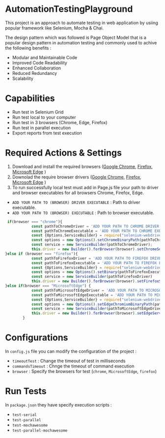 # AutomationTestingPlayground

This project is an approach to automate testing in web application by usiing popular framework like Selenium, Mocha & Chai.

The design pattern which was followed is Page Object Model that is a popular design pattern in automation testing and commonly used to achive the following benefits :
- Modular and Maintainable Code
- Improved Code Readability
- Enhanced Collaboration
- Reduced Redundancy
- Scalability
  
# Capabilities
- Run test in Selenium Grid
- Run test local to your computer
- Run test in 3 browsers (Chrome, Edge, Firefox)
- Run test in parallel execution
- Export reports from test execution

# Required Actions & Settings
1) Download and install the required browsers ([Google Chrome](https://googlechromelabs.github.io/chrome-for-testing/), [Firefox](https://www.mozilla.org/en-US/firefox/new/), [Microsoft Edge](https://www.microsoft.com/en-us/edge/download?form=MA13FJ) )
2) Downolad the require browser drivers ([Google Chrome](https://googlechromelabs.github.io/chrome-for-testing/), [Firefox](https://github.com/mozilla/geckodriver/releases), [Microsoft Edge](https://developer.microsoft.com/en-us/microsoft-edge/tools/webdriver/) )
3) To run successfully local test must add in Page.js file your path to driver and browser executables for all browsers Chrome, Firefox, Edge.
- `ADD YOUR PATH TO (BROWSER) DRIVER EXECUTABLE` : Path to driver executable.
- `ADD YOUR PATH TO (BROWSER) EXECUTABLE` : Path to browser executable.
```javascript
 if(browser === "chrome"){
            const pathToChromeDriver = 'ADD YOUR PATH TO CHROME DRIVER EXECUTABLE'   <----------
            const pathToChromeExecutable = 'ADD YOUR PATH TO CHROME EXECUTABLE'   <---------- 
            const {Options,ServiceBuilder} = require("selenium-webdriver/chrome");
            const options = new Options().setChromeBinaryPath(pathToChromeExecutable);
            const service = new ServiceBuilder(pathToChromeDriver);
            this.driver = new Builder().forBrowser(browser).setChromeService(service).setChromeOptions(options).build();
}else if (browser === "firefox"){
            const pathToFirefoxDriver = 'ADD YOUR PATH TO FIREFOX DRIVER EXECUTABLE'   <----------
            const pathToFirefoxExecutable = 'ADD YOUR PATH TO FIREFOX EXECUTABLE';   <----------
            const {Options,ServiceBuilder} = require("selenium-webdriver/firefox");
            const options = new Options().setBinary(pathToFirefoxExecutable);
            const service = new ServiceBuilder(pathToFirefoxDriver)
            this.driver = new Builder().forBrowser(browser).setFirefoxService(service).setFirefoxOptions(options).build();
}else if(browser === "MicrosoftEdge") {
            const pathToMicrosoftEdgeDriver = 'ADD YOUR PATH TO MICROSOFT EDGE DRIVER EXECUTABLE';   <----------
            const pathToMicrosoftEdgeExecutable = 'ADD YOUR PATH TO MICROSOFT EDGE EXECUTABLE';   <----------
            const {Options,ServiceBuilder} = require("selenium-webdriver/edge");
            const options = new Options().setEdgeChromiumBinaryPath(pathToMicrosoftEdgeExecutable);
            const service = new ServiceBuilder(pathToMicrosoftEdgeDriver);
            this.driver = new Builder().forBrowser(browser).setEdgeService(service).setEdgeOptions(options).build();
        }
```

# Configurations

In `config.js` file you can modify the configuration of the project :
- `timeoutTest` : Change the timeout of test in milliseconds 
- `commandsTimeout` : Chnge the timeout of command execution 
- `browser` : Specify the browsers for test (`chrome`,  `MicrosoftEdge`,  `firefox`)

# Run Tests

In `package.json` they have specify execution scripts :
- `test-serial`
- `test-parallel`
- `test-mochawesome`
- `test-parallel-mochawesome`


